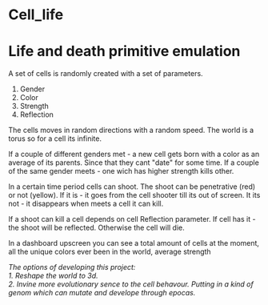 # Cell_life

<h1>Life and death primitive emulation</h1>

А set of cells is randomly created with a set of parameters.
1. Gender
2. Color
3. Strength
4. Reflection

The cells moves in random directions with a random speed. The world is a torus so for a cell its infinite.

If a couple of different genders met - a new cell gets born with a color as an average of its parents. Since that they cant "date" for some time.
If a couple of the same gender meets - one wich has higher strength kills other.

In a certain time period cells can shoot. The shoot can be penetrative (red) or not (yellow). If it is - it goes from the cell shooter till its out of screen. It 
its not - it disappears when meets a cell it can kill.

If a shoot can kill a cell depends on cell Reflection parameter. If cell has it - the shoot will be reflected. Otherwise the cell will die.

In a dashboard upscreen you can see a total amount of cells at the moment, all the unique colors ever been in the world, average strength

<i>
The options of developing this project:<br>
1. Reshape the world to 3d.<br>
2. Invine more evolutionary sence to the cell behavour. Putting in a kind of genom which can mutate and develope through epocas.
</i>


